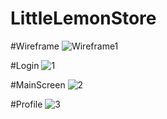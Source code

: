 # LittleLemonStore

#Wireframe
![Wireframe1](https://github.com/TarekRefaei/LittleLemonStore/assets/94874606/2f0929fc-ae66-4702-bbbd-dfda9046ae81)

#Login
![1](https://github.com/TarekRefaei/LittleLemonStore/assets/94874606/5934ac12-f3dc-489f-b680-45d5151c465c)

#MainScreen
![2](https://github.com/TarekRefaei/LittleLemonStore/assets/94874606/bba3d658-325f-4a0b-b122-2ca2f57b1265)

#Profile
![3](https://github.com/TarekRefaei/LittleLemonStore/assets/94874606/09581c4b-b69f-46f0-935f-b1a0bf00050b)


